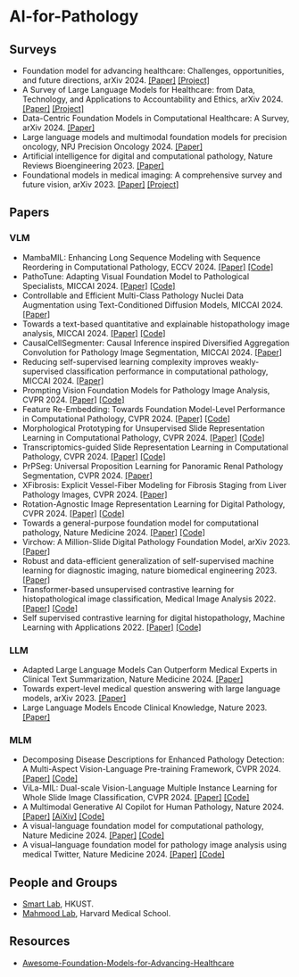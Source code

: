 # AI-for-Pathology
## Surveys
+ Foundation model for advancing healthcare: Challenges, opportunities, and future directions, arXiv 2024. [[Paper]](https://arxiv.org/pdf/2404.03264) [[Project]](https://github.com/YutingHe-list/Awesome-Foundation-Models-for-Advancing-Healthcare)
+ A Survey of Large Language Models for Healthcare: from Data, Technology, and Applications to Accountability and Ethics, arXiv 2024. [[Paper]](https://arxiv.org/pdf/2310.05694) [[Project]](https://github.com/KaiHe-better/LLM-for-Healthcare)
+ Data-Centric Foundation Models in Computational Healthcare: A Survey, arXiv 2024. [[Paper]](https://arxiv.org/pdf/2401.02458)
+ Large language models and multimodal foundation models for precision oncology, NPJ Precision Oncology 2024. [[Paper]](https://www.nature.com/articles/s41698-024-00573-2)
+ Artificial intelligence for digital and computational pathology, Nature Reviews Bioengineering 2023. [[Paper]](https://arxiv.org/pdf/2401.06148)
+ Foundational models in medical imaging: A comprehensive survey and future vision, arXiv 2023. [[Paper]](https://arxiv.org/pdf/2310.18689) [[Project]](https://github.com/xmindflow/Awesome-Foundation-Models-in-Medical-Imaging)
## Papers
### VLM
+ MambaMIL: Enhancing Long Sequence Modeling with Sequence Reordering in Computational Pathology, ECCV 2024. [[Paper]](https://arxiv.org/pdf/2403.06800) [[Code]](https://arxiv.org/pdf/2403.06800)
+ PathoTune: Adapting Visual Foundation Model to Pathological Specialists, MICCAI 2024. [[Paper]](https://arxiv.org/pdf/2403.16497) [[Code]](https://github.com/openmedlab/PathoDuet)
+ Controllable and Efficient Multi-Class Pathology Nuclei Data Augmentation using Text-Conditioned Diffusion Models, MICCAI 2024. [[Paper]](https://arxiv.org/pdf/2407.14426)
+ Towards a text-based quantitative and explainable histopathology image analysis, MICCAI 2024. [[Paper]](https://arxiv.org/pdf/2407.07360) [[Code]](https://github.com/QuIIL/TQx)
+ CausalCellSegmenter: Causal Inference inspired Diversified Aggregation Convolution for Pathology Image Segmentation, MICCAI 2024. [[Paper]](https://arxiv.org/pdf/2403.06066)
+ Reducing self-supervised learning complexity improves weakly-supervised classification performance in computational pathology, MICCAI 2024. [[Paper]](https://arxiv.org/pdf/2403.04558)
+ Prompting Vision Foundation Models for Pathology Image Analysis, CVPR 2024. [[Paper]](https://openaccess.thecvf.com/content/CVPR2024/papers/Yin_Prompting_Vision_Foundation_Models_for_Pathology_Image_Analysis_CVPR_2024_paper.pdf) [[Code]](https://github.com/7LFB/QAP)
+ Feature Re-Embedding: Towards Foundation Model-Level Performance in Computational Pathology, CVPR 2024. [[Paper]](https://openaccess.thecvf.com/content/CVPR2024/papers/Tang_Feature_Re-Embedding_Towards_Foundation_Model-Level_Performance_in_Computational_Pathology_CVPR_2024_paper.pdf) [[Code]](https://github.com/DearCaat/RRT-MIL)
+ Morphological Prototyping for Unsupervised Slide Representation Learning in Computational Pathology, CVPR 2024. [[Paper]](https://openaccess.thecvf.com/content/CVPR2024/papers/Song_Morphological_Prototyping_for_Unsupervised_Slide_Representation_Learning_in_Computational_Pathology_CVPR_2024_paper.pdf) [[Code]](https://github.com/mahmoodlab/Panther)
+ Transcriptomics-guided Slide Representation Learning in Computational Pathology, CVPR 2024. [[Paper]](https://openaccess.thecvf.com/content/CVPR2024/papers/Jaume_Transcriptomics-guided_Slide_Representation_Learning_in_Computational_Pathology_CVPR_2024_paper.pdf) [[Code]](https://github.com/mahmoodlab/TANGLE)
+ PrPSeg: Universal Proposition Learning for Panoramic Renal Pathology Segmentation, CVPR 2024. [[Paper]](https://openaccess.thecvf.com/content/CVPR2024/papers/Deng_PrPSeg_Universal_Proposition_Learning_for_Panoramic_Renal_Pathology_Segmentation_CVPR_2024_paper.pdf)
+  XFibrosis: Explicit Vessel-Fiber Modeling for Fibrosis Staging from Liver Pathology Images, CVPR 2024. [[Paper]](https://openaccess.thecvf.com/content/CVPR2024/papers/Yin_XFibrosis_Explicit_Vessel-Fiber_Modeling_for_Fibrosis_Staging_from_Liver_Pathology_CVPR_2024_paper.pdf)
+  Rotation-Agnostic Image Representation Learning for Digital Pathology, CVPR 2024. [[Paper]](https://openaccess.thecvf.com/content/CVPR2024/papers/Alfasly_Rotation-Agnostic_Image_Representation_Learning_for_Digital_Pathology_CVPR_2024_paper.pdf) [[Code]](https://kimialabmayo.github.io/PathDino-Page/)
+ Towards a general-purpose foundation model for computational pathology, Nature Medicine 2024. [[Paper]](https://www.nature.com/articles/s41591-024-02857-3.epdf?sharing_token=CzM2TCW_6hilYJ6BCMgx5dRgN0jAjWel9jnR3ZoTv0PwDLGHgijc_t52lQyxVvw552KDCUhMbS4KuO_rvLnP6S1BpmIj9puojkF8lfR5R8uEX08B0FxePgIH0t7DovKvZF4NHQKlq4TZHGAA1wEIdkYKvcr8nUsaa-nNYbNw3JI%3D) [[Code]](https://github.com/mahmoodlab/UNI)
+ Virchow: A Million-Slide Digital Pathology Foundation Model, arXiv 2023. [[Paper]](https://arxiv.org/pdf/2309.07778)
+ Robust and data-efficient generalization of self-supervised machine learning for diagnostic imaging,  nature biomedical engineering 2023. [[Paper]](https://www.nature.com/articles/s41551-023-01049-7)
+ Transformer-based unsupervised contrastive learning for histopathological image classification, Medical Image Analysis 2022. [[Paper]](https://helios2.mi.parisdescartes.fr/~lomn/Cours/ACP/Complement/cTransPAth.pdf) [[Code]](https://github.com/Xiyue-Wang/TransPath)
+ Self supervised contrastive learning for digital histopathology, Machine Learning with Applications 2022. [[Paper]](https://www.sciencedirect.com/science/article/pii/S2666827021000992) [[Code]](https://github.com/ozanciga/self-supervised-histopathology?tab=readme-ov-file)
### LLM
+ Adapted Large Language Models Can Outperform Medical Experts in Clinical Text Summarization, Nature Medicine 2024. [[Paper]](https://arxiv.org/pdf/2309.07430)
+ Towards expert-level medical question answering with large language models, arXiv 2023. [[Paper]](https://arxiv.org/pdf/2305.09617)
+ Large Language Models Encode Clinical Knowledge, Nature 2023. [[Paper]](https://arxiv.org/pdf/2212.13138)

### MLM
+ Decomposing Disease Descriptions for Enhanced Pathology Detection: A Multi-Aspect Vision-Language Pre-training Framework, CVPR 2024. [[Paper]](https://openaccess.thecvf.com/content/CVPR2024/papers/Phan_Decomposing_Disease_Descriptions_for_Enhanced_Pathology_Detection_A_Multi-Aspect_Vision-Language_CVPR_2024_paper.pdf) [[Code]](https://github.com/HieuPhan33/CVPR2024_MAVL)
+ ViLa-MIL: Dual-scale Vision-Language Multiple Instance Learning for Whole Slide Image Classification, CVPR 2024. [[Paper]](https://openaccess.thecvf.com/content/CVPR2024/papers/Shi_ViLa-MIL_Dual-scale_Vision-Language_Multiple_Instance_Learning_for_Whole_Slide_Image_CVPR_2024_paper.pdf) [[Code]](https://github.com/Jiangbo-Shi/ViLa-MIL)
+ A Multimodal Generative AI Copilot for Human Pathology, Nature 2024. [[Paper]](https://www.nature.com/articles/s41586-024-07618-3) [[AiXiv]](https://arxiv.org/pdf/2312.07814) [[Code]](https://github.com/fedshyvana/pathology_mllm_training)
+ A visual-language foundation model for computational pathology, Nature Medicine 2024. [[Paper]](https://www.nature.com/articles/s41591-023-02504-3.epdf?sharing_token=2umlCrKLgEIF8vmuLpQ7AtRgN0jAjWel9jnR3ZoTv0NWSxjlTuWM3jUBxiqED7ai3ueIDYQ_xX2BBBGXn0IDY_RMdGid_ppbXRxR40prhjrWvtzO3o_QB1gW6NTYt8EB0UO5VjWecg4rWh3LM_L-Rf59L6s9Fx7yR521Lp3GfhU%3D) [[Code]](https://github.com/mahmoodlab/CONCH)
+ A visual–language foundation model for pathology image analysis using medical Twitter, Nature Medicine 2024. [[Paper]](https://www.nature.com/articles/s41591-023-02504-3.epdf?sharing_token=2umlCrKLgEIF8vmuLpQ7AtRgN0jAjWel9jnR3ZoTv0NWSxjlTuWM3jUBxiqED7ai3ueIDYQ_xX2BBBGXn0IDY_RMdGid_ppbXRxR40prhjrWvtzO3o_QB1gW6NTYt8EB0UO5VjWecg4rWh3LM_L-Rf59L6s9Fx7yR521Lp3GfhU%3D) [[Code]](https://huggingface.co/spaces/vinid/webplip)

## People and Groups
+ [Smart Lab](https://hkustsmartlab.github.io/), HKUST.
+ [Mahmood Lab](https://faisal.ai/), Harvard Medical School.
## Resources
+ [Awesome-Foundation-Models-for-Advancing-Healthcare](https://github.com/YutingHe-list/Awesome-Foundation-Models-for-Advancing-Healthcare)
